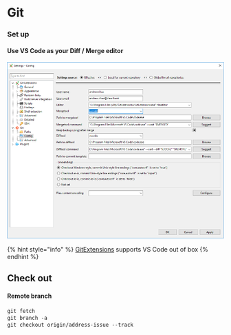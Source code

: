 # Git

### Set up

#### Use VS Code as your Diff / Merge editor

![](.gitbook/assets/image%20%2814%29.png)

{% hint style="info" %}
[GitExtensions](https://github.com/gitextensions/gitextensions) supports VS Code out of box
{% endhint %}

## Check out

#### Remote branch

```
git fetch
git branch -a
git checkout origin/address-issue --track
```


